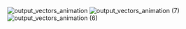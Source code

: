 
![output_vectors_animation](https://github.com/maheshyadav007/random_experiements/assets/32334380/e9cc876b-bfff-4214-9978-54d9ab112ec3)
![output_vectors_animation (7)](https://github.com/maheshyadav007/random_experiements/assets/32334380/d2f198e2-6489-41cc-aee2-483505c7cc58)
![output_vectors_animation (6)](https://github.com/maheshyadav007/random_experiements/assets/32334380/633b1b24-6e3c-4fbe-945d-f187cf8904ea)
